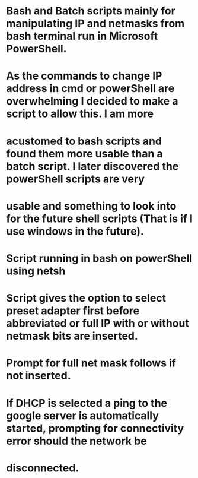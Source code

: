 # Bash and Batch scripts mainly for manipulating IP and netmasks from bash terminal run in Microsoft PowerShell.

# As the commands to change IP address in cmd or powerShell are overwhelming I decided to make a script to allow this. I am more
# acustomed to bash scripts and found them more usable than a batch script. I later discovered the powerShell scripts are very
# usable and something to look into for the future shell scripts (That is if I use windows in the future).

# Script running in bash on powerShell using netsh

# Script gives the option to select preset adapter first before abbreviated or full IP with or without netmask bits are inserted.
# Prompt for full net mask follows if not inserted.

# If DHCP is selected a ping to the google server is automatically started, prompting for connectivity error should the network be
# disconnected.
